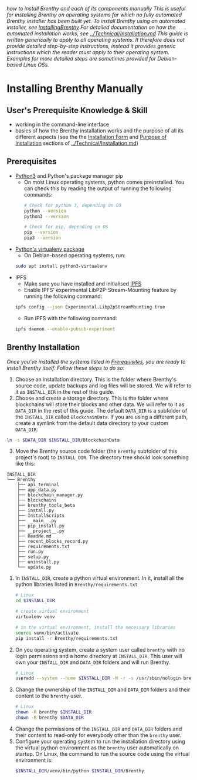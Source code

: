_how to install Brenthy and each of its components manually_
_This is useful for installing Brenthy on operating systems for which no fully automated Brenthy installer has been built yet._
_To install Brenthy using an automated installer, see [InstallingBrenthy](InstallingBrenthy.md)_
_For detailed documentation on how the automated installation works, see [../Technical/Installation.md](../Technical/Installation.md)_
_This guide is written generically to apply to all operating systems. It therefore does not provide detailed step-by-step instructions, instead it provides generic instructions which the reader must apply to their operating system. Examples for more detailed steps are sometimes provided for Debian-based Linux OSs._

# Installing Brenthy Manually

## User's Prerequisite Knowledge & Skill
- working in the command-line interface
- basics of how the Brenthy installation works and the purpose of all its different aspects (see the the [Installation Form](../Technical/Installation.md#installation-form) and [Purpose of Installation](../Technical/Installation.md#purpose-of-installation) sections of [../Technical/Installation.md](../Technical/Installation.md))
## Prerequisites
- [Python3](https://www.python.org/) and Python's package manager pip
	- On most Linux operating systems, python comes preinstalled. You can check this by reading the output of  running the following commands:
		```sh
		# Check for python 3, depending on OS
		python --version
		python3 --version

		# Check for pip, depending on OS
		pip --version
		pip3 --version
		```
- [Python's virtualenv package](https://virtualenv.pypa.io/en/latest/installation.html)
	- On Debian-based operating systems, run:
	```sh
	sudo apt install python3-virtualenv
	```
- IPFS
	- Make sure you have installed and initialised [IPFS](https://docs.ipfs.tech/install/command-line/)
	- Enable IPFS' experimental LibP2P-Stream-Mounting feature by running the following command:
	```sh
	ipfs config --json Experimental.Libp2pStreamMounting true
	```
	- Run IPFS with the following command:
	```sh
	ipfs daemon --enable-pubsub-experiment
	```

## Brenthy Installation
_Once you've installed the systems listed in [Prerequisites](./ManualInstallation.md#prerequisites), you are ready to install Brenthy itself. Follow these steps to do so:_
1. Choose an installation directory. This is the folder where Brenthy's source code, update backups and log files will be stored. We will refer to it as `INSTALL_DIR` in the rest of this guide.
2. Choose and create a storage directory. This is the folder where blockchains will store their blocks and other data. We will refer to it as `DATA_DIR` in the rest of this guide. The default  `DATA_DIR` is  a subfolder of the `INSTALL_DIR` called `BlockchainData`. If you are using a different path, create a symlink from the default data directory to your custom `DATA_DIR`:
```sh
ln -s $DATA_DIR $INSTALL_DIR/BlockchainData
```
3. Move the Brenthy source code folder (the `Brenthy` subfolder of this project's root) to `INSTALL_DIR`. The directory tree should look something like this:
```
INSTALL_DIR
└── Brenthy
	├── api_terminal
	├── app_data.py
	├── blockchain_manager.py
	├── blockchains
	├── brenthy_tools_beta
	├── install.py
	├── InstallScripts
	├── __main__.py
	├── pip_install.py
	├── __project__.py
	├── ReadMe.md
	├── recent_blocks_record.py
	├── requirements.txt
	├── run.py
	├── setup.py
	├── uninstall.py
	└── update.py
```
1. In `INSTALL_DIR`, create a python virtual environment. In it, install all the python libraries listed in `Brenthy/requirements.txt`
	```sh
	# Linux
	cd $INSTALL_DIR
	
	# create virtual environment
	virtualenv venv
	
	# in the virtual environment, install the necessary libraries
	source venv/bin/activate
	pip install -r Brenthy/requirements.txt
	```
5. On you operating system, create a system user called `brenthy` with no login permissions and a home directory at `INSTALL_DIR`. This user will own your `INSTALL_DIR` and `DATA_DIR` folders and will run Brenthy.
	```sh
	# Linux
	useradd --system --home $INSTALL_DIR -M -r -s /usr/sbin/nologin brenthy
	```
6. Change the ownership of the `INSTALL_DIR` and `DATA_DIR` folders and their content to the `brenthy` user.
	```sh
	# Linux
	chown -R brenthy $INSTALL_DIR
	chown -R brenthy $DATA_DIR
	```
7. Change the permissions of the `INSTALL_DIR` and `DATA_DIR` folders and their content to read-only for everybody other than the `brenthy` user.
8. Configure your operating system to run the installation directory using the virtual python environment as the `brenthy` user automatically on startup. On Linux, the command to run the source code using the virtual environment is:
	```sh
	$INSTALL_DIR/venv/bin/python $INSTALL_DIR/Brenthy
	```
	